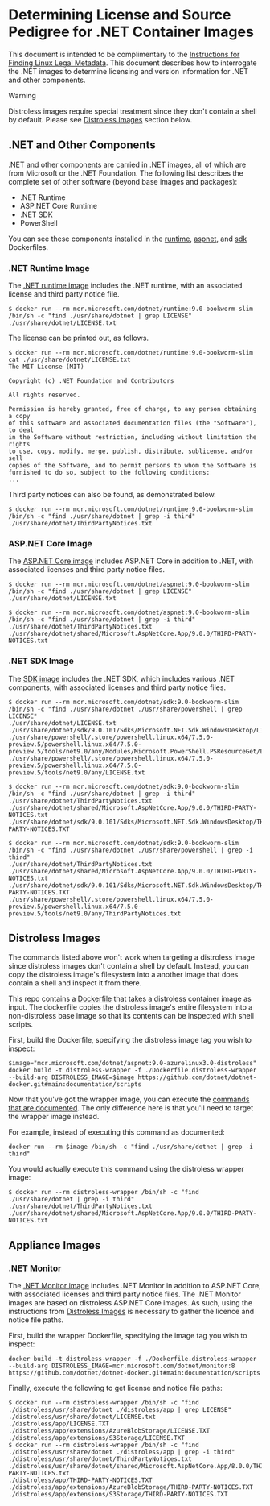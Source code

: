 # Determining License and Source Pedigree for .NET Container Images

This document is intended to be complimentary to the [Instructions for Finding Linux Legal Metadata](https://aka.ms/mcr/osslinuxmetadata).  This document describes how to interrogate the .NET images to determine licensing and version information for .NET and other components.

> [!WARNING]
> Distroless images require special treatment since they don't contain a shell by default.
> Please see [Distroless Images](#distroless-images) section below.

## .NET and Other Components

.NET and other components are carried in .NET images, all of which are from Microsoft or the .NET Foundation. The following list describes the complete set of other software (beyond base images and packages):

* .NET Runtime
* ASP.NET Core Runtime
* .NET SDK
* PowerShell

You can see these components installed in the [runtime](https://github.com/dotnet/dotnet-docker/blob/d90e7bd1d10c8781f0008f5ab1327ca3481e78de/src/runtime/8.0/bookworm-slim/amd64/Dockerfile#L6-L13), [aspnet](https://github.com/dotnet/dotnet-docker/blob/d90e7bd1d10c8781f0008f5ab1327ca3481e78de/src/aspnet/8.0/bookworm-slim/amd64/Dockerfile#L6-L12), and [sdk](https://github.com/dotnet/dotnet-docker/blob/d90e7bd1d10c8781f0008f5ab1327ca3481e78de/src/sdk/8.0/bookworm-slim/amd64/Dockerfile#L26-L48) Dockerfiles.

### .NET Runtime Image

The [.NET runtime image](../README.runtime.md) includes the .NET runtime, with an associated license and third party notice file.

```console
$ docker run --rm mcr.microsoft.com/dotnet/runtime:9.0-bookworm-slim /bin/sh -c "find ./usr/share/dotnet | grep LICENSE"
./usr/share/dotnet/LICENSE.txt
```

The license can be printed out, as follows.

```console
$ docker run --rm mcr.microsoft.com/dotnet/runtime:9.0-bookworm-slim cat ./usr/share/dotnet/LICENSE.txt
The MIT License (MIT)

Copyright (c) .NET Foundation and Contributors

All rights reserved.

Permission is hereby granted, free of charge, to any person obtaining a copy
of this software and associated documentation files (the "Software"), to deal
in the Software without restriction, including without limitation the rights
to use, copy, modify, merge, publish, distribute, sublicense, and/or sell
copies of the Software, and to permit persons to whom the Software is
furnished to do so, subject to the following conditions:
...
```

Third party notices can also be found, as demonstrated below.

```console
$ docker run --rm mcr.microsoft.com/dotnet/runtime:9.0-bookworm-slim /bin/sh -c "find ./usr/share/dotnet | grep -i third"
./usr/share/dotnet/ThirdPartyNotices.txt
```

### ASP.NET Core Image

The [ASP.NET Core image](../README.aspnet.md) includes ASP.NET Core in addition to .NET, with associated licenses and third party notice files.

```console
$ docker run --rm mcr.microsoft.com/dotnet/aspnet:9.0-bookworm-slim /bin/sh -c "find ./usr/share/dotnet | grep LICENSE"
./usr/share/dotnet/LICENSE.txt

$ docker run --rm mcr.microsoft.com/dotnet/aspnet:9.0-bookworm-slim /bin/sh -c "find ./usr/share/dotnet | grep -i third"
./usr/share/dotnet/ThirdPartyNotices.txt
./usr/share/dotnet/shared/Microsoft.AspNetCore.App/9.0.0/THIRD-PARTY-NOTICES.txt
```

### .NET SDK Image

The [SDK image](../README.sdk.md) includes the .NET SDK, which includes various .NET components, with associated licenses and third party notice files.

```console
$ docker run --rm mcr.microsoft.com/dotnet/sdk:9.0-bookworm-slim /bin/sh -c "find ./usr/share/dotnet ./usr/share/powershell | grep LICENSE"
./usr/share/dotnet/LICENSE.txt
./usr/share/dotnet/sdk/9.0.101/Sdks/Microsoft.NET.Sdk.WindowsDesktop/LICENSE.TXT
./usr/share/powershell/.store/powershell.linux.x64/7.5.0-preview.5/powershell.linux.x64/7.5.0-preview.5/tools/net9.0/any/Modules/Microsoft.PowerShell.PSResourceGet/LICENSE
./usr/share/powershell/.store/powershell.linux.x64/7.5.0-preview.5/powershell.linux.x64/7.5.0-preview.5/tools/net9.0/any/LICENSE.txt

$ docker run --rm mcr.microsoft.com/dotnet/sdk:9.0-bookworm-slim /bin/sh -c "find ./usr/share/dotnet | grep -i third"
./usr/share/dotnet/ThirdPartyNotices.txt
./usr/share/dotnet/shared/Microsoft.AspNetCore.App/9.0.0/THIRD-PARTY-NOTICES.txt
./usr/share/dotnet/sdk/9.0.101/Sdks/Microsoft.NET.Sdk.WindowsDesktop/THIRD-PARTY-NOTICES.TXT

$ docker run --rm mcr.microsoft.com/dotnet/sdk:9.0-bookworm-slim /bin/sh -c "find ./usr/share/dotnet ./usr/share/powershell | grep -i third"
./usr/share/dotnet/ThirdPartyNotices.txt
./usr/share/dotnet/shared/Microsoft.AspNetCore.App/9.0.0/THIRD-PARTY-NOTICES.txt
./usr/share/dotnet/sdk/9.0.101/Sdks/Microsoft.NET.Sdk.WindowsDesktop/THIRD-PARTY-NOTICES.TXT
./usr/share/powershell/.store/powershell.linux.x64/7.5.0-preview.5/powershell.linux.x64/7.5.0-preview.5/tools/net9.0/any/ThirdPartyNotices.txt
```

## Distroless Images

The commands listed above won't work when targeting a distroless image since distroless images don't contain a shell by default.
Instead, you can copy the distroless image's filesystem into a another image that does contain a shell and inspect it from there.

This repo contains a [Dockerfile](./scripts/Dockerfile.distroless-wrapper) that takes a distroless container image as input.
The dockerfile copies the distroless image's entire filesystem into a non-distroless base image so that its contents can be inspected with shell scripts.

First, build the Dockerfile, specifying the distroless image tag you wish to inspect:

```console
$image="mcr.microsoft.com/dotnet/aspnet:9.0-azurelinux3.0-distroless"
docker build -t distroless-wrapper -f ./Dockerfile.distroless-wrapper --build-arg DISTROLESS_IMAGE=$image https://github.com/dotnet/dotnet-docker.git#main:documentation/scripts
```

Now that you've got the wrapper image, you can execute the [commands that are documented](https://github.com/dotnet/dotnet-docker/blob/main/documentation/image-artifact-details.md).
The only difference here is that you'll need to target the wrapper image instead.

For example, instead of executing this command as documented:

```console
docker run --rm $image /bin/sh -c "find ./usr/share/dotnet | grep -i third"
```

You would actually execute this command using the distroless wrapper image:

```console
$ docker run --rm distroless-wrapper /bin/sh -c "find ./usr/share/dotnet | grep -i third"
./usr/share/dotnet/ThirdPartyNotices.txt
./usr/share/dotnet/shared/Microsoft.AspNetCore.App/9.0.0/THIRD-PARTY-NOTICES.txt
```

## Appliance Images

### .NET Monitor

The [.NET Monitor image](../README.monitor.md) includes .NET Monitor in addition to ASP.NET Core, with associated licenses and third party notice files. The .NET Monitor images are based on distroless ASP.NET Core images. As such, using the instructions from [Distroless Images](#distroless-images) is necessary to gather the licence and notice file paths.

First, build the wrapper Dockerfile, specifying the image tag you wish to inspect:

```console
docker build -t distroless-wrapper -f ./Dockerfile.distroless-wrapper --build-arg DISTROLESS_IMAGE=mcr.microsoft.com/dotnet/monitor:8 https://github.com/dotnet/dotnet-docker.git#main:documentation/scripts
```

Finally, execute the following to get license and notice file paths:

```console
$ docker run --rm distroless-wrapper /bin/sh -c "find ./distroless/usr/share/dotnet ./distroless/app | grep LICENSE"
./distroless/usr/share/dotnet/LICENSE.txt
./distroless/app/LICENSE.TXT
./distroless/app/extensions/AzureBlobStorage/LICENSE.TXT
./distroless/app/extensions/S3Storage/LICENSE.TXT
$ docker run --rm distroless-wrapper /bin/sh -c "find ./distroless/usr/share/dotnet ./distroless/app | grep -i third"
./distroless/usr/share/dotnet/ThirdPartyNotices.txt
./distroless/usr/share/dotnet/shared/Microsoft.AspNetCore.App/8.0.0/THIRD-PARTY-NOTICES.txt
./distroless/app/THIRD-PARTY-NOTICES.TXT
./distroless/app/extensions/AzureBlobStorage/THIRD-PARTY-NOTICES.TXT
./distroless/app/extensions/S3Storage/THIRD-PARTY-NOTICES.TXT
```
